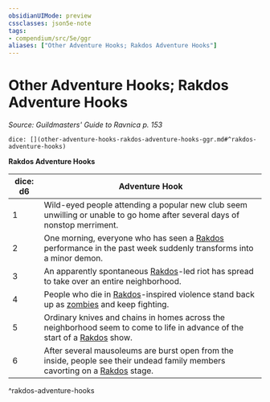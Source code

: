 ```yaml
---
obsidianUIMode: preview
cssclasses: json5e-note
tags:
- compendium/src/5e/ggr
aliases: ["Other Adventure Hooks; Rakdos Adventure Hooks"]
---
```

# Other Adventure Hooks; Rakdos Adventure Hooks
*Source: Guildmasters' Guide to Ravnica p. 153* 

`dice: [](other-adventure-hooks-rakdos-adventure-hooks-ggr.md#^rakdos-adventure-hooks)`

**Rakdos Adventure Hooks**

| dice: d6 | Adventure Hook |
|----------|----------------|
| 1 | Wild-eyed people attending a popular new club seem unwilling or unable to go home after several days of nonstop merriment. |
| 2 | One morning, everyone who has seen a [Rakdos](/3-Mechanics/CLI/bestiary/npc/rakdos-ggr.md) performance in the past week suddenly transforms into a minor demon. |
| 3 | An apparently spontaneous [Rakdos](/3-Mechanics/CLI/bestiary/npc/rakdos-ggr.md)-led riot has spread to take over an entire neighborhood. |
| 4 | People who die in [Rakdos](/3-Mechanics/CLI/bestiary/npc/rakdos-ggr.md)-inspired violence stand back up as [zombies](/3-Mechanics/CLI/bestiary/undead/zombie.md) and keep fighting. |
| 5 | Ordinary knives and chains in homes across the neighborhood seem to come to life in advance of the start of a [Rakdos](/3-Mechanics/CLI/bestiary/npc/rakdos-ggr.md) show. |
| 6 | After several mausoleums are burst open from the inside, people see their undead family members cavorting on a [Rakdos](/3-Mechanics/CLI/bestiary/npc/rakdos-ggr.md) stage. |
^rakdos-adventure-hooks